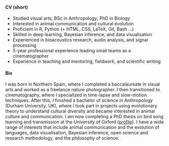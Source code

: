 #### CV (short)

- Studied visual arts; BSc in Anthropology; PhD in Biology
- Interested in animal communication and cultural evolution
- Proficient in R, Python (+ HTML, CSS, LaTeX, Git, Bash ...)
- Skilled in deep learning, Bayesian inference, and data visualisation
- Experienced in bioacoustics research, audio analysis, and signal processing
- 5-year professional experience leading small teams as a cinematographer
- Experience in teaching and mentoring, fieldwork, and scientific writing

#### Bio
I was born in Northern Spain, where I completed a baccalaureate in visual arts
and worked as a freelance nature photographer. I then transitioned to cinematography, where I specialized in time-lapse and slow-motion techniques. After this, I finished a bachelor of science in
Anthropology (Durham University, UK), where I took part in projects using
evolutionary theory to understand cultural diversity and became interested in
animal culture and communication. I am now completing a PhD thesis on bird song
learning and transmission at the University of Oxford ([profile](https://www.biology.ox.ac.uk/people/nilo-merino-recalde-0)). I have a wide range
of interests that include animal communication and the evolution of languages,
data visualisation, Bayesian inference, open science and research methodology, and the philosophy
of science.
